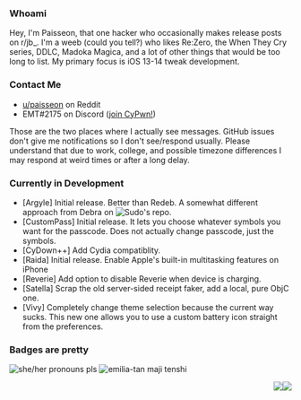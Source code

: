 ### Whoami
Hey, I'm Paisseon, that one hacker who occasionally makes release posts on r/jb_. I'm a weeb (could you tell?) who likes Re:Zero, the When They Cry series, DDLC, Madoka Magica, and a lot of other things that would be too long to list. My primary focus is iOS 13-14 tweak development.

### Contact Me
- [u/paisseon](https://reddit.com/u/paisseon) on Reddit
- EMT#2175 on Discord ([join CyPwn!](https://discord.gg/cZ2gBRZvwW))

Those are the two places where I actually see messages. GitHub issues don't give me notifications so I don't see/respond usually. Please understand that due to work, college, and possible timezone differences I may respond at weird times or after a long delay.

### Currently in Development
- \[Argyle] Initial release. Better than Redeb. A somewhat different approach from Debra on ![Sudo's repo](https://sudocat-dev.github.io/repo).
- \[CustomPass] Initial release. It lets you choose whatever symbols you want for the passcode. Does not actually change passcode, just the symbols.
- \[CyDown++] Add Cydia compatiblity.
- \[Raida] Initial release. Enable Apple's built-in multitasking features on iPhone
- \[Reverie] Add option to disable Reverie when device is charging.
- \[Satella] Scrap the old server-sided receipt faker, add a local, pure ObjC one.
- \[Vivy] Completely change theme selection because the current way sucks. This new one allows you to use a custom battery icon straight from the preferences.

### Badges are pretty
![she/her pronouns pls](https://img.shields.io/badge/pronouns-she%2Fher-e91f63)
![emilia-tan maji tenshi](https://img.shields.io/badge/waifu-emilia-%234a00cc)

<img style="float: right" src="https://github-readme-stats.vercel.app/api?username=paisseon&show_icons=true&count_private=true&theme=dark&hide_title=true">

<img style="float: right" src="https://github-readme-stats.vercel.app/api/top-langs/?username=paisseon&theme=dark&layout=compact&hide_title=true">
